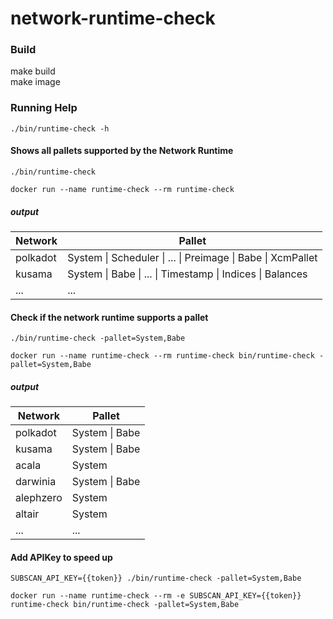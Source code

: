 # network-runtime-check

### Build 
make build  
make image

### Running Help
`./bin/runtime-check -h`  

#### Shows all pallets supported by the Network Runtime
`./bin/runtime-check`  

`docker run --name runtime-check --rm runtime-check`


##### output
| Network  | Pallet             | 
|----------|--------------------|
| polkadot | System &#124; Scheduler &#124; ... &#124; Preimage &#124; Babe &#124; XcmPallet |
| kusama |  System &#124; Babe &#124; ... &#124; Timestamp &#124; Indices &#124; Balances  |
| ...      | ...                |


#### Check if the network runtime supports a pallet
`./bin/runtime-check -pallet=System,Babe`

`docker run --name runtime-check --rm runtime-check bin/runtime-check -pallet=System,Babe`  


##### output
| Network  | Pallet             | 
|----------|--------------------|
| polkadot | System &#124; Babe |
| kusama   | System &#124; Babe |
| acala    | System             |
| darwinia | System &#124; Babe |
| alephzero| System             |
| altair   | System             |
| ...      | ...                |


#### Add APIKey to speed up
`SUBSCAN_API_KEY={{token}} ./bin/runtime-check -pallet=System,Babe`

`docker run --name runtime-check --rm -e SUBSCAN_API_KEY={{token}} runtime-check bin/runtime-check -pallet=System,Babe`

